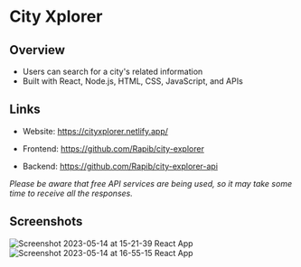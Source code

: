 # City Xplorer

## Overview

- Users can search for a city's related information
- Built with React, Node.js, HTML, CSS, JavaScript, and APIs

## Links

- Website: <https://cityxplorer.netlify.app/>

- Frontend: <https://github.com/Rapib/city-explorer>

- Backend: <https://github.com/Rapib/city-explorer-api>

*Please be aware that free API services are being used, so it may take some time to receive all the responses.*

## Screenshots
![Screenshot 2023-05-14 at 15-21-39 React App](https://github.com/Rapib/city-explorer-api/assets/120158188/66a9af43-1a69-4847-9bff-13df313569d0)
![Screenshot 2023-05-14 at 16-55-15 React App](https://github.com/Rapib/city-explorer-api/assets/120158188/ee10e3e3-300b-4a12-bbdd-b3de2159d9a8)
